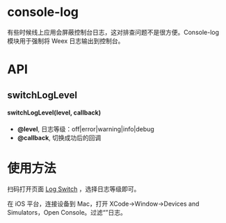 # console-log

有些时候线上应用会屏蔽控制台日志，这对排查问题不是很方便。Console-log 模块用于强制将 Weex 日志输出到控制台。

# API

## switchLogLevel

#### switchLogLevel(level, callback)

* **@level**, 日志等级：off|error|warning|info|debug
* **@callback**, 切换成功后的回调

# 使用方法

扫码打开页面 [Log Switch](http://editor.weex.io/vue/eb6d6b27563608112a655b63ade638f0) ，选择日志等级即可。

在 iOS 平台，连接设备到 Mac，打开 XCode->Window->Devices and Simulators，Open Console。过滤“<Weex>”日志。